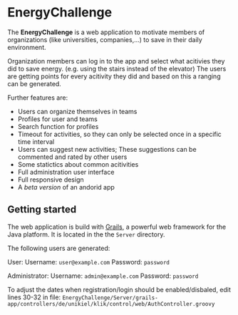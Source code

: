 # EnergyChallenge

The **EnergyChallenge** is a web application to motivate members of organizations (like universities, companies,...) to save in their daily environment.

Organization members can log in to the app and select what acitivies they did to save energy. (e.g. using the stairs instead of the elevator) The users are getting points for every acitivity they did and based on this a ranging can be generated.

Further features are:
* Users can organize themselves in teams
* Profiles for user and teams
* Search function for profiles
* Timeout for activities, so they can only be selected once in a specific time interval
* Users can suggest new activities; These suggestions can be commented and rated by other users
* Some statictics about common acitivities
* Full administration user interface
* Full responsive design
* A *beta version* of an andorid app

## Getting started

The web application is build with [Grails](https://grails.org/), a powerful web framework for the Java platform. It is located in the the ``Server`` directory.

The following users are generated:

User:
Username: ``user@example.com``
Password: ``password``

Administrator:
Username: ``admin@example.com``
Password: ``password``

To adjust the dates when registration/login should be enabled/disbaled, edit lines 30-32 in file:
``EnergyChallenge/Server/grails-app/controllers/de/unikiel/klik/control/web/AuthController.groovy``


